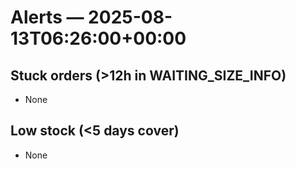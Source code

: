 # Alerts — 2025-08-13T06:26:00+00:00

## Stuck orders (>12h in WAITING_SIZE_INFO)
- None

## Low stock (<5 days cover)
- None

